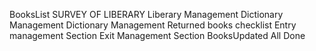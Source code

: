 BooksList
SURVEY OF LIBERARY
  Liberary Management
Dictionary Management
Dictionary Management
Returned books checklist
Entry management Section
Exit Management Section 
BooksUpdated
All Done
